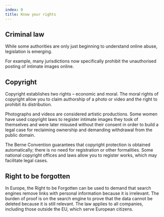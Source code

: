```yaml
---
index: 0
title: Know your rights
---
```

## Criminal law

While some authorities are only just beginning to understand online abuse, legislation is emerging. 

For example, many jurisdictions now specifically prohibit the unauthorised posting of intimate images online.

## Copyright

Copyright establishes two rights – economic and moral. The moral rights of copyright allow you to claim authorship of a photo or video and the right to prohibit its distribution.

Photographs and videos are considered artistic productions. Some women have used copyright laws to register intimate images they took of themselves and were later misused without their consent in order to build a legal case for reclaiming ownership and demanding withdrawal from the public domain.

The Berne Convention guarantees that copyright protection is obtained automatically; there is no need for registration or other formalities. Some national copyright offices and laws allow you to register works, which may facilitate legal cases.

## Right to be forgotten

In Europe, the Right to be Forgotten can be used to demand that search engines remove links with personal information because it is irrelevant. The burden of proof is on the search engine to prove that the data cannot be deleted because it is still relevant. The law applies to all companies, including those outside the EU, which serve European citizens.